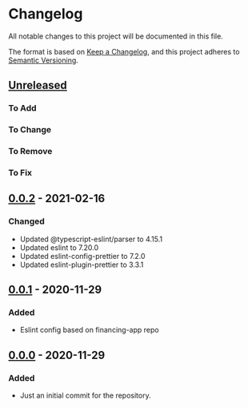 # Changelog

All notable changes to this project will be documented in this file.

The format is based on [Keep a Changelog](https://keepachangelog.com/en/1.0.0/),
and this project adheres to [Semantic Versioning](https://semver.org/spec/v2.0.0.html).

## [Unreleased]

### To Add

### To Change

### To Remove

### To Fix

## [0.0.2] - 2021-02-16

### Changed

- Updated @typescript-eslint/parser to 4.15.1
- Updated eslint to 7.20.0
- Updated eslint-config-prettier to 7.2.0
- Updated eslint-plugin-prettier to 3.3.1

## [0.0.1] - 2020-11-29

### Added

- Eslint config based on financing-app repo

## [0.0.0] - 2020-11-29

### Added

- Just an initial commit for the repository.

[unreleased]: https://git.frontiercargroup.org/tools/eslint-config/-/compare/0.1.0...master
[0.1.0]: https://git.frontiercargroup.org/tools/eslint-config/-/tags/0.1.0
[0.0.2]: https://git.frontiercargroup.org/tools/eslint-config/-/tags/0.0.2
[0.0.1]: https://git.frontiercargroup.org/tools/eslint-config/-/tags/0.0.1
[0.0.0]: https://git.frontiercargroup.org/tools/eslint-config/-/tags/0.0.0
